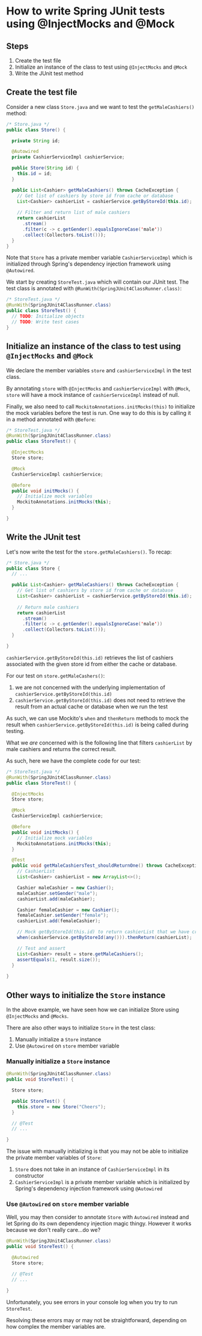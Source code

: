 
# How to write Spring JUnit tests using @InjectMocks and @Mock

## Steps

1. Create the test file
1. Initialize an instance of the class to test using `@InjectMocks` and `@Mock`
1. Write the JUnit test method

## Create the test file

Consider a new class `Store.java` and we want to test the `getMaleCashiers()` method:

```java
/* Store.java */
public class Store() {

  private String id;

  @Autowired
  private CashierServiceImpl cashierService;

  public Store(String id) {
    this.id = id;
  }

  public List<Cashier> getMaleCashiers() throws CacheException {
    // Get list of cashiers by store id from cache or database
    List<Cashier> cashierList = cashierService.getByStoreId(this.id);
    
    // Filter and return list of male cashiers
    return cashierList
      .stream()
      .filter(c -> c.getGender().equalsIgnoreCase('male'))
      .collect(Collectors.toList()));
  }
}
```

Note that `Store` has a private member variable `CashierServiceImpl` which is initialized through Spring's dependency injection framework using `@Autowired`.

We start by creating `StoreTest.java` which will contain our JUnit test. The test class is annotated with `@RunWith(SpringJUnit4ClassRunner.class)`:

```java
/* StoreTest.java */
@RunWith(SpringJUnit4ClassRunner.class)
public class StoreTest() {
  // TODO: Initialize objects
  // TODO: Write test cases
}
```

## Initialize an instance of the class to test using `@InjectMocks` and `@Mock`

We declare the member variables `store` and `cashierServiceImpl` in the test class.

By annotating `store` with `@InjectMocks` and `cashierServiceImpl` with `@Mock`, `store` will have a mock instance of `cashierServiceImpl` instead of null.

Finally, we also need to call `MockitoAnnotations.initMocks(this)` to initialize the mock variables before the test is run. One way to do this is by calling it in a method annotated with `@Before`:

```java
/* StoreTest.java */
@RunWith(SpringJUnit4ClassRunner.class)
public class StoreTest() {

  @InjectMocks
  Store store;

  @Mock
  CashierServiceImpl cashierService;

  @Before
  public void initMocks() {
    // Initialize mock variables
    MockitoAnnotations.initMocks(this);
  }

}
```

## Write the JUnit test

Let's now write the test for the `store.getMaleCashiers()`. To recap:

```java
/* Store.java */
public class Store {
  // ...

  public List<Cashier> getMaleCashiers() throws CacheException {
    // Get list of cashiers by store id from cache or database
    List<Cashier> cashierList = cashierService.getByStoreId(this.id);
    
    // Return male cashiers
    return cashierList
      .stream()
      .filter(c -> c.getGender().equalsIgnoreCase('male'))
      .collect(Collectors.toList()));
  }

}
```

`cashierService.getByStoreId(this.id)` retrieves the list of cashiers associated with the given store id from either the cache or database.

For our test on `store.getMaleCashers()`:
1. we are not concerned with the underlying implementation of `cashierService.getByStoreId(this.id)`
1. `cashierService.getByStoreId(this.id)` does not need to retrieve the result from an actual cache or database when we run the test

As such, we can use Mockito's `when` and `thenReturn` methods to mock the result when `cashierService.getByStoreId(this.id)` is being called during testing.

What we _are_ concerned with is the following line that filters `cashierList` by male cashiers and returns the correct result.

As such, here we have the complete code for our test:

```java
/* StoreTest.java */
@RunWith(SpringJUnit4ClassRunner.class)
public class StoreTest() {

  @InjectMocks
  Store store;

  @Mock
  CashierServiceImpl cashierService;

  @Before
  public void initMocks() {
    // Initialize mock variables
    MockitoAnnotations.initMocks(this);
  }

  @Test
  public void getMaleCashiersTest_shouldReturnOne() throws CacheException {
    // CashierList
    List<Cashier> cashierList = new ArrayList<>();

    Cashier maleCashier = new Cashier();
    maleCashier.setGender("male");
    cashierList.add(maleCashier);

    Cashier femaleCashier = new Cashier();
    femaleCashier.setGender("female");
    cashierList.add(femaleCashier);

    // Mock getByStoreId(this.id) to return cashierList that we have created
    when(cashierService.getByStoreId(any())).thenReturn(cashierList);

    // Test and assert
    List<Cashier> result = store.getMaleCashiers();
    assertEquals(1, result.size());
  }
  
}
```

## Other ways to initialize the `Store` instance

In the above example, we have seen how we can initialize Store using `@InjectMocks` and `@Mocks`.

There are also other ways to initialize `Store` in the test class:
1. Manually initialize a `Store` instance
1. Use `@Autowired` on `store` member variable

### Manually initialize a `Store` instance

```java
@RunWith(SpringJUnit4ClassRunner.class)
public void StoreTest() {

  Store store;

  public StoreTest() {
    this.store = new Store("Cheers");
  }

  // @Test
  // ...

}
```

The issue with manually initializing is that you may not be able to initialize the private member variables of `Store`:

1. `Store` does not take in an instance of `CashierServiceImpl` in its constructor
1. `CashierServiceImpl` is a private member variable which is initialized by Spring's dependency injection framework using `@Autowired`

### Use `@Autowired` on `store` member variable

Well, you may then consider to annotate `Store` with `Autowired` instead and let Spring do its own dependency injection magic thingy. However it works because we don't really care...do we?

```java
@RunWith(SpringJUnit4ClassRunner.class)
public void StoreTest() {

  @Autowired
  Store store;

  // @Test
  // ...

}
```

Unfortunately, you see errors in your console log when you try to run `StoreTest`.

Resolving these errors may or may not be straightforward, depending on how complex the member variables are.
